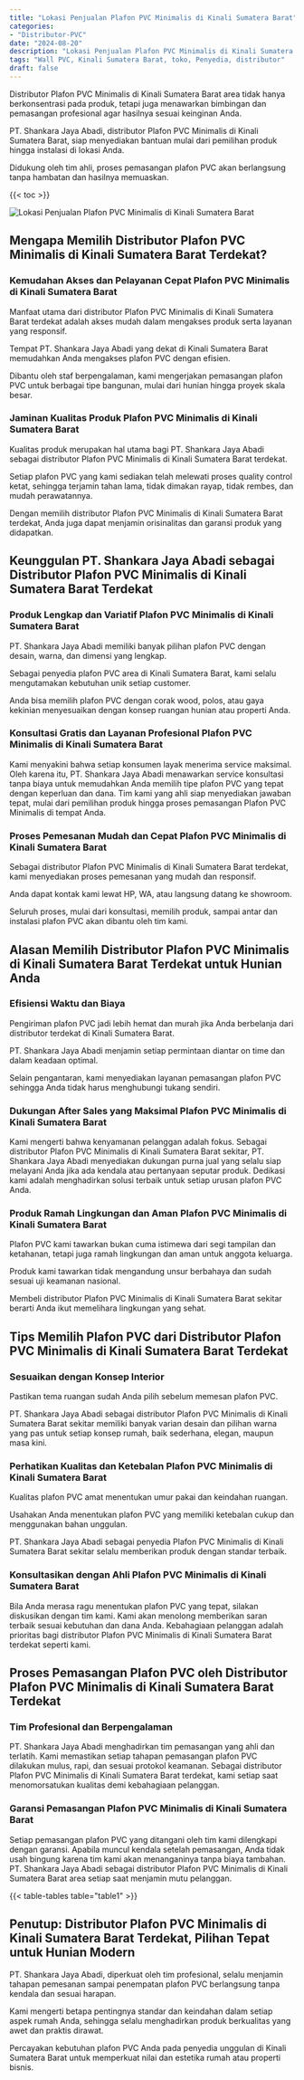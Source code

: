 ```yaml
---
title: "Lokasi Penjualan Plafon PVC Minimalis di Kinali Sumatera Barat"
categories: 
- "Distributor-PVC"
date: "2024-08-20"
description: "Lokasi Penjualan Plafon PVC Minimalis di Kinali Sumatera Barat bagi tempat tinggal, kantor, serta ritel. Material berkualitas, pilihan motif, variasi warna elegan, dengan layanan penempatan ditangani oleh tim berpengalaman dan garansi resmi!|Jasa distribusi Plafon PVC Minimalis di Kinali Sumatera Barat bagi kebutuhan hunian, perkantoran, atau toko, dengan produk berkualitas dan pemasangan oleh teknisi ahli serta garansi resmi.|Alternatif Plafon PVC Minimalis di Kinali Sumatera Barat yang terbukti bagi hunian, office, serta gerai, dengan material unggulan dan instalasi oleh teknisi profesional serta garansi resmi.|Penyediaan Plafon PVC Minimalis di Kinali Sumatera Barat untuk tempat tinggal, office, dan toko, beserta panel berkualitas dan instalasi oleh teknisi berpengalaman, lengkap beserta garansi resmi.}"
tags: "Wall PVC, Kinali Sumatera Barat, toko, Penyedia, distributor"
draft: false
---
```


Distributor Plafon PVC Minimalis di Kinali Sumatera Barat area tidak hanya berkonsentrasi pada produk, tetapi juga menawarkan bimbingan dan pemasangan profesional agar hasilnya sesuai keinginan Anda.

PT. Shankara Jaya Abadi, distributor Plafon PVC Minimalis di Kinali Sumatera Barat, siap menyediakan bantuan mulai dari pemilihan produk hingga instalasi di lokasi Anda.

Didukung oleh tim ahli, proses pemasangan plafon PVC akan berlangsung tanpa hambatan dan hasilnya memuaskan.

{{< toc >}}

![Lokasi Penjualan Plafon PVC Minimalis di Kinali Sumatera Barat](/images/Distributor-PVC/Lokasi-Penjualan-Plafon-PVC-Minimalis-di-Kinali-Sumatera-Barat.png)


## Mengapa Memilih Distributor Plafon PVC Minimalis di Kinali Sumatera Barat Terdekat?

### Kemudahan Akses dan Pelayanan Cepat Plafon PVC Minimalis di Kinali Sumatera Barat

Manfaat utama dari distributor Plafon PVC Minimalis di Kinali Sumatera Barat terdekat adalah akses mudah dalam mengakses produk serta layanan yang responsif.

Tempat PT. Shankara Jaya Abadi yang dekat di Kinali Sumatera Barat memudahkan Anda mengakses plafon PVC dengan efisien.

Dibantu oleh staf berpengalaman, kami mengerjakan pemasangan plafon PVC untuk berbagai tipe bangunan, mulai dari hunian hingga proyek skala besar.

### Jaminan Kualitas Produk Plafon PVC Minimalis di Kinali Sumatera Barat

Kualitas produk merupakan hal utama bagi PT. Shankara Jaya Abadi sebagai distributor Plafon PVC Minimalis di Kinali Sumatera Barat terdekat.

Setiap plafon PVC yang kami sediakan telah melewati proses quality control ketat, sehingga terjamin tahan lama, tidak dimakan rayap, tidak rembes, dan mudah perawatannya.

Dengan memilih distributor Plafon PVC Minimalis di Kinali Sumatera Barat terdekat, Anda juga dapat menjamin orisinalitas dan garansi produk yang didapatkan.

## Keunggulan PT. Shankara Jaya Abadi sebagai Distributor Plafon PVC Minimalis di Kinali Sumatera Barat Terdekat

### Produk Lengkap dan Variatif Plafon PVC Minimalis di Kinali Sumatera Barat

PT. Shankara Jaya Abadi memiliki banyak pilihan plafon PVC dengan desain, warna, dan dimensi yang lengkap.

Sebagai penyedia plafon PVC area di Kinali Sumatera Barat, kami selalu mengutamakan kebutuhan unik setiap customer.

Anda bisa memilih plafon PVC dengan corak wood, polos, atau gaya kekinian menyesuaikan dengan konsep ruangan hunian atau properti Anda.

### Konsultasi Gratis dan Layanan Profesional Plafon PVC Minimalis di Kinali Sumatera Barat

Kami menyakini bahwa setiap konsumen layak menerima service maksimal. Oleh karena itu, PT. Shankara Jaya Abadi menawarkan service konsultasi tanpa biaya untuk memudahkan Anda memilih tipe plafon PVC yang tepat dengan keperluan dan dana. Tim kami yang ahli siap menyediakan jawaban tepat, mulai dari pemilihan produk hingga proses pemasangan Plafon PVC Minimalis di tempat Anda.

### Proses Pemesanan Mudah dan Cepat Plafon PVC Minimalis di Kinali Sumatera Barat

Sebagai distributor Plafon PVC Minimalis di Kinali Sumatera Barat terdekat, kami menyediakan proses pemesanan yang mudah dan responsif.

Anda dapat kontak kami lewat HP, WA, atau langsung datang ke showroom.

Seluruh proses, mulai dari konsultasi, memilih produk, sampai antar dan instalasi plafon PVC akan dibantu oleh tim kami.

## Alasan Memilih Distributor Plafon PVC Minimalis di Kinali Sumatera Barat Terdekat untuk Hunian Anda

### Efisiensi Waktu dan Biaya

Pengiriman plafon PVC jadi lebih hemat dan murah jika Anda berbelanja dari distributor terdekat di Kinali Sumatera Barat.

PT. Shankara Jaya Abadi menjamin setiap permintaan diantar on time dan dalam keadaan optimal.

Selain pengantaran, kami menyediakan layanan pemasangan plafon PVC sehingga Anda tidak harus menghubungi tukang sendiri.

### Dukungan After Sales yang Maksimal Plafon PVC Minimalis di Kinali Sumatera Barat

Kami mengerti bahwa kenyamanan pelanggan adalah fokus. Sebagai distributor Plafon PVC Minimalis di Kinali Sumatera Barat sekitar, PT. Shankara Jaya Abadi menyediakan dukungan purna jual yang selalu siap melayani Anda jika ada kendala atau pertanyaan seputar produk. Dedikasi kami adalah menghadirkan solusi terbaik untuk setiap urusan plafon PVC Anda.

### Produk Ramah Lingkungan dan Aman Plafon PVC Minimalis di Kinali Sumatera Barat

Plafon PVC kami tawarkan bukan cuma istimewa dari segi tampilan dan ketahanan, tetapi juga ramah lingkungan dan aman untuk anggota keluarga.

Produk kami tawarkan tidak mengandung unsur berbahaya dan sudah sesuai uji keamanan nasional.

Membeli distributor Plafon PVC Minimalis di Kinali Sumatera Barat sekitar berarti Anda ikut memelihara lingkungan yang sehat.

## Tips Memilih Plafon PVC dari Distributor Plafon PVC Minimalis di Kinali Sumatera Barat Terdekat

### Sesuaikan dengan Konsep Interior

Pastikan tema ruangan sudah Anda pilih sebelum memesan plafon PVC.

PT. Shankara Jaya Abadi sebagai distributor Plafon PVC Minimalis di Kinali Sumatera Barat sekitar memiliki banyak varian desain dan pilihan warna yang pas untuk setiap konsep rumah, baik sederhana, elegan, maupun masa kini.

### Perhatikan Kualitas dan Ketebalan Plafon PVC Minimalis di Kinali Sumatera Barat

Kualitas plafon PVC amat menentukan umur pakai dan keindahan ruangan.

Usahakan Anda menentukan plafon PVC yang memiliki ketebalan cukup dan menggunakan bahan unggulan.

PT. Shankara Jaya Abadi sebagai penyedia Plafon PVC Minimalis di Kinali Sumatera Barat sekitar selalu memberikan produk dengan standar terbaik.

### Konsultasikan dengan Ahli Plafon PVC Minimalis di Kinali Sumatera Barat

Bila Anda merasa ragu menentukan plafon PVC yang tepat, silakan diskusikan dengan tim kami. Kami akan menolong memberikan saran terbaik sesuai kebutuhan dan dana Anda. Kebahagiaan pelanggan adalah prioritas bagi distributor Plafon PVC Minimalis di Kinali Sumatera Barat terdekat seperti kami.

## Proses Pemasangan Plafon PVC oleh Distributor Plafon PVC Minimalis di Kinali Sumatera Barat Terdekat

### Tim Profesional dan Berpengalaman

PT. Shankara Jaya Abadi menghadirkan tim pemasangan yang ahli dan terlatih. Kami memastikan setiap tahapan pemasangan plafon PVC dilakukan mulus, rapi, dan sesuai protokol keamanan. Sebagai distributor Plafon PVC Minimalis di Kinali Sumatera Barat terdekat, kami setiap saat menomorsatukan kualitas demi kebahagiaan pelanggan.

### Garansi Pemasangan Plafon PVC Minimalis di Kinali Sumatera Barat

Setiap pemasangan plafon PVC yang ditangani oleh tim kami dilengkapi dengan garansi. Apabila muncul kendala setelah pemasangan, Anda tidak usah bingung karena tim kami akan menanganinya tanpa biaya tambahan. PT. Shankara Jaya Abadi sebagai distributor Plafon PVC Minimalis di Kinali Sumatera Barat area setiap saat menjamin mutu pelanggan.

{{< table-tables table="table1" >}}

## Penutup: Distributor Plafon PVC Minimalis di Kinali Sumatera Barat Terdekat, Pilihan Tepat untuk Hunian Modern

PT. Shankara Jaya Abadi, diperkuat oleh tim profesional, selalu menjamin tahapan pemesanan sampai penempatan plafon PVC berlangsung tanpa kendala dan sesuai harapan.

Kami mengerti betapa pentingnya standar dan keindahan dalam setiap aspek rumah Anda, sehingga selalu menghadirkan produk berkualitas yang awet dan praktis dirawat.

Percayakan kebutuhan plafon PVC Anda pada penyedia unggulan di Kinali Sumatera Barat untuk memperkuat nilai dan estetika rumah atau properti bisnis.